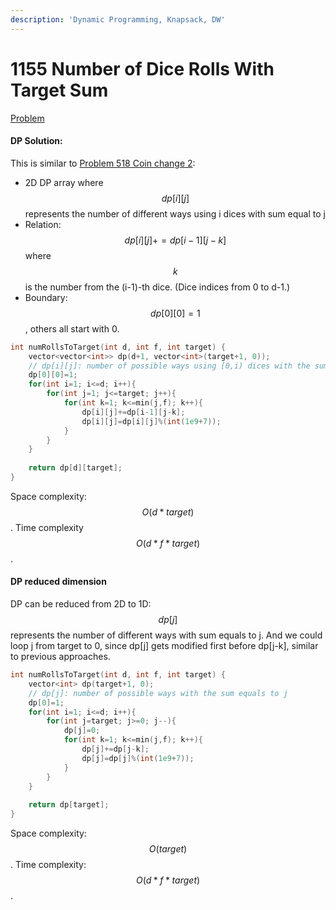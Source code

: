 ```yaml
---
description: 'Dynamic Programming, Knapsack, DW'
---
```


# 1155 Number of Dice Rolls With Target Sum

[Problem](https://leetcode.com/problems/number-of-dice-rolls-with-target-sum/)

#### DP Solution:

This is similar to [Problem 518 Coin change 2](https://leetcode.com/problems/coin-change-2/):

- 2D DP array where $$dp[i][j]$$ represents the number of different ways using i dices with sum equal to j
- Relation: $$dp[i][j]+=dp[i-1][j-k]$$ where $$k$$ is the number from the (i-1)-th dice. (Dice indices from 0 to d-1.)
- Boundary: $$dp[0][0]=1$$, others all start with 0.

```cpp
int numRollsToTarget(int d, int f, int target) {
    vector<vector<int>> dp(d+1, vector<int>(target+1, 0));
    // dp[i][j]: number of possible ways using [0,i) dices with the sum equals to j
    dp[0][0]=1;
    for(int i=1; i<=d; i++){
        for(int j=1; j<=target; j++){
            for(int k=1; k<=min(j,f); k++){
                dp[i][j]+=dp[i-1][j-k];
                dp[i][j]=dp[i][j]%(int(1e9+7));
            }
        }
    }
    
    return dp[d][target];
}
```
Space complexity: $$O(d*target)$$. Time complexity $$O(d*f*target)$$.

#### DP reduced dimension
DP can be reduced from 2D to 1D:
  $$dp[j]$$ represents the number of different ways with sum equals to j.
And we could loop j from target to 0, since dp[j] gets modified first before dp[j-k], similar to previous approaches.

```cpp
int numRollsToTarget(int d, int f, int target) {
    vector<int> dp(target+1, 0);
    // dp[j]: number of possible ways with the sum equals to j
    dp[0]=1;
    for(int i=1; i<=d; i++){
        for(int j=target; j>=0; j--){
            dp[j]=0;
            for(int k=1; k<=min(j,f); k++){
                dp[j]+=dp[j-k];
                dp[j]=dp[j]%(int(1e9+7));
            }
        }
    }
    
    return dp[target];
}
```
Space complexity: $$O(target)$$. Time complexity: $$O(d*f*target)$$.
